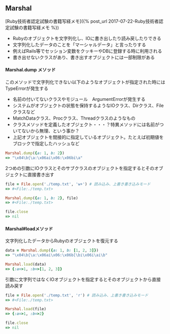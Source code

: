 ## Marshal

[Ruby技術者認定試験の書籍写経メモ]({% post_url 2017-07-22-Ruby技術者認定試験の書籍写経メモ %})

- Rubyのオブジェクトを文字列化し、IOに書き出したり読み戻したりできる
- 文字列化したデータのことを「マーシャルデータ」と言ったりする
- 例えばRails等でセッション変数をクッキーやDBに登録する時に利用される
- 書き出せないクラスがあり、書き出すオブジェクトには一部制限がある

#### Marshal.dump メソッド

このメソッドで文字列化できない以下のようなオブジェクトが指定された時にはTypeErrorが発生する

- 名前の付いてないクラスやモジュール　ArgumentErrorが発生する
- システムがオブジェクトの状態を保持するようなIOクラス、Dirクラス、Fileクラスなど
- MatchDataクラス、Procクラス、Threadクラスのようなもの
- クラスメソッドを定義したオブジェクト・・・？特異メソッドには名前がついてないから無理、という事か？
- 上記オブジェクトを間接的に指定しているオブジェクト。たとえば初期値をブロックで指定したハッシュなど

```ruby
Marshal.dump({a: 1, b: 2})
=> "\x04\b{\a:\x06ai\x06:\x06bi\a"
```

2つめの引数にIOクラスとそのサブクラスのオブジェクトを指定するとそのオブジェクトに直接書き出す

```ruby
file = File.open('./temp.txt', 'w+') # 読み込み、上書き書き込みモード
=> #<File:./temp.txt>

Marshal.dump({a: 1, b: 2}, file)
=> #<File:./temp.txt>

file.close
=> nil
```

#### Marshal#loadメソッド

文字列化したデータからRubyのオブジェクトを復元する

```ruby
data = Marshal.dump({a: 1, b: [1, 2, 3]})
=> "\x04\b{\a:\x06ai\x06:\x06b[\bi\x06i\ai\b"

Marshal.load(data)
=> {:a=>1, :b=>[1, 2, 3]}
```

引数に文字列ではなくIOオブジェクトを指定するとそのオブジェクトから直接読み戻す

```ruby
file = File.open('./temp.txt', 'r') # 読み込み、上書き書き込みモード
=> #<File:./temp.txt>

Marshal.load(file)
=> {:a=>1, :b=>2}

file.close
=> nil
```
